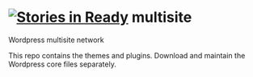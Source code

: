 [![Stories in Ready](https://badge.waffle.io/nycprepared/multisite.png?label=ready&title=Ready)](https://waffle.io/nycprepared/multisite)
multisite
=========

Wordpress multisite network

This repo contains the themes and plugins. Download and maintain the Wordpress core files separately. 
